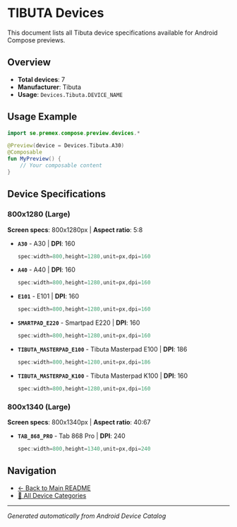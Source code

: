 # TIBUTA Devices

This document lists all Tibuta device specifications available for Android Compose previews.

## Overview

- **Total devices**: 7
- **Manufacturer**: Tibuta
- **Usage**: `Devices.Tibuta.DEVICE_NAME`

## Usage Example

```kotlin
import se.premex.compose.preview.devices.*

@Preview(device = Devices.Tibuta.A30)
@Composable
fun MyPreview() {
    // Your composable content
}
```

## Device Specifications

### 800x1280 (Large)

**Screen specs**: 800x1280px | **Aspect ratio**: 5:8

- **`A30`** - A30 | **DPI**: 160
  ```kotlin
  spec:width=800,height=1280,unit=px,dpi=160
  ```

- **`A40`** - A40 | **DPI**: 160
  ```kotlin
  spec:width=800,height=1280,unit=px,dpi=160
  ```

- **`E101`** - E101 | **DPI**: 160
  ```kotlin
  spec:width=800,height=1280,unit=px,dpi=160
  ```

- **`SMARTPAD_E220`** - Smartpad E220 | **DPI**: 160
  ```kotlin
  spec:width=800,height=1280,unit=px,dpi=160
  ```

- **`TIBUTA_MASTERPAD_E100`** - Tibuta Masterpad E100 | **DPI**: 186
  ```kotlin
  spec:width=800,height=1280,unit=px,dpi=186
  ```

- **`TIBUTA_MASTERPAD_K100`** - Tibuta Masterpad K100 | **DPI**: 160
  ```kotlin
  spec:width=800,height=1280,unit=px,dpi=160
  ```

### 800x1340 (Large)

**Screen specs**: 800x1340px | **Aspect ratio**: 40:67

- **`TAB_868_PRO`** - Tab 868 Pro | **DPI**: 240
  ```kotlin
  spec:width=800,height=1340,unit=px,dpi=240
  ```

## Navigation

- [← Back to Main README](../../README.md)
- [📱 All Device Categories](../README.md)

---
*Generated automatically from Android Device Catalog*
